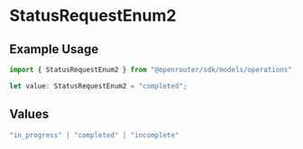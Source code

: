 # StatusRequestEnum2

## Example Usage

```typescript
import { StatusRequestEnum2 } from "@openrouter/sdk/models/operations";

let value: StatusRequestEnum2 = "completed";
```

## Values

```typescript
"in_progress" | "completed" | "incomplete"
```